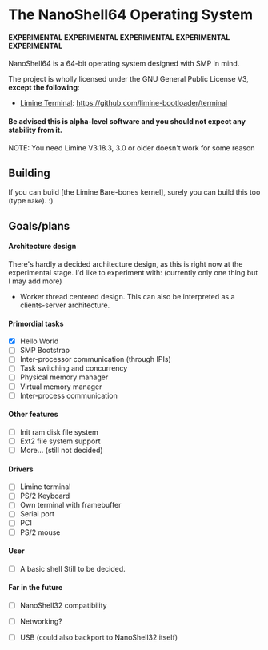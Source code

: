 # The NanoShell64 Operating System

#### EXPERIMENTAL EXPERIMENTAL EXPERIMENTAL EXPERIMENTAL EXPERIMENTAL

NanoShell64 is a 64-bit operating system designed with SMP in mind.

The project is wholly licensed under the GNU General Public License V3, **except the following**:
- [Limine Terminal](source/LimineTerm): https://github.com/limine-bootloader/terminal

#### Be advised this is alpha-level software and you should not expect any stability from it.

NOTE: You need Limine V3.18.3, 3.0 or older doesn't work for some reason

## Building
If you can build [the Limine Bare-bones kernel], surely you can build this too (type `make`). :)

## Goals/plans

#### Architecture design
There's hardly a decided architecture design, as this is right now at the experimental stage.
I'd like to experiment with: (currently only one thing but I may add more)
* Worker thread centered design. This can also be interpreted as a clients-server architecture.

#### Primordial tasks
* [x] Hello World
* [ ] SMP Bootstrap
* [ ] Inter-processor communication (through IPIs)
* [ ] Task switching and concurrency
* [ ] Physical memory manager
* [ ] Virtual memory manager
* [ ] Inter-process communication

#### Other features
* [ ] Init ram disk file system
* [ ] Ext2 file system support
* [ ] More... (still not decided)

#### Drivers
* [ ] Limine terminal
* [ ] PS/2 Keyboard
* [ ] Own terminal with framebuffer
* [ ] Serial port
* [ ] PCI
* [ ] PS/2 mouse

#### User
* [ ] A basic shell
Still to be decided.

#### Far in the future
* [ ] NanoShell32 compatibility
* [ ] Networking?
* [ ] USB (could also backport to NanoShell32 itself)

